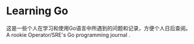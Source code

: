 # Learning Go
这是一些个人在学习和使用Go语言中所遇到的问题和记录，方便个人日后查阅。  
A rookie Operator/SRE's Go programming journal .
